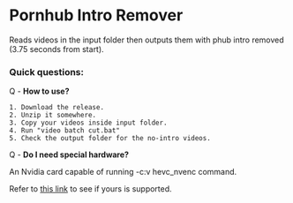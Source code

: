 # Pornhub Intro Remover

Reads videos in the input folder then outputs them with phub intro removed (3.75 seconds from start).

### Quick questions:

Q - **How to use?**

    1. Download the release. 
    2. Unzip it somewhere. 
    3. Copy your videos inside input folder.
    4. Run "video batch cut.bat"
    5. Check the output folder for the no-intro videos.

Q - **Do I need special hardware?**

An Nvidia card capable of running -c:v hevc_nvenc command. 

Refer to [this link](https://en.wikipedia.org/wiki/Nvidia_NVENC) to see if yours is supported.
